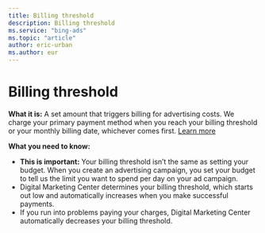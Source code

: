 ```yaml
---
title: Billing threshold
description: Billing threshold
ms.service: "bing-ads"
ms.topic: "article"
author: eric-urban
ms.author: eur
---
```


# Billing threshold

**What it is:**  A set amount that triggers billing for advertising costs. We charge your primary payment method when you reach your billing threshold or your monthly billing date, whichever comes first. [Learn more](../hlp_DMC_CONC_BillingThreshold.md)

**What you need to know:**
- **This is important:**  Your billing threshold isn’t the same as setting your budget. When you create an advertising campaign, you set your budget to tell us the limit you want to spend per day on your ad campaign.
- Digital Marketing Center determines your billing threshold, which starts out low and automatically increases when you make successful payments.
- If you run into problems paying your charges, Digital Marketing Center automatically decreases your billing threshold.


